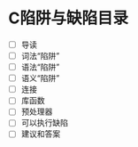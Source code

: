 # C陷阱与缺陷目录

* [ ] 导读
* [ ] 词法“陷阱”
* [ ] 语法“陷阱”
* [ ] 语义“陷阱”
* [ ] 连接
* [ ] 库函数
* [ ] 预处理器
* [ ] 可以执行缺陷
* [ ] 建议和答案